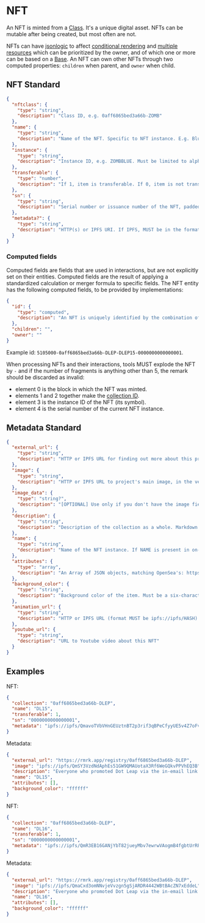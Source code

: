 # NFT

An NFT is minted from a [Class](nftclass.md). It's a unique digital asset. NFTs can be mutable after being created, but most often are not.

NFTs can have [jsonlogic](https://jsonlogic.com/) to affect [conditional rendering](#conditional-rendering) and [multiple resources](#resources) which can be prioritized by the owner, and of which one or more can be based on a [Base](base.md). An NFT can own other NFTs through two computed properties: `children` when parent, and `owner` when child.

## NFT Standard

```json
{
  "nftclass": {
    "type": "string",
    "description": "Class ID, e.g. 0aff6865bed3a66b-ZOMB"
  },
  "name": {
    "type": "string",
    "description": "Name of the NFT. Specific to NFT instance. E.g. Blue Zombie, Red Zombie."
  },
  "instance": {
    "type": "string",
    "description": "Instance ID, e.g. ZOMBBLUE. Must be limited to alphanumeric characters. Underscore is allowed as word separator. E.g. LOVE-POTION is NOT allowed. LOVE_POTION is allowed."
  },
  "transferable": {
    "type": "number",
    "description": "If 1, item is transferable. If 0, item is not transferable (i.e. reputation token). If anything else, item will be transferable from that BLOCK onward, e.g. 1400000 means item can be traded after block 1400000."
  },
  "sn": {
    "type": "string",
    "description": "Serial number or issuance number of the NFT, padded so that its total length is 16, e.g. 0000000000000123"
  },
  "metadata?": {
    "type": "string",
    "description": "HTTP(s) or IPFS URI. If IPFS, MUST be in the format of ipfs://ipfs/HASH"
  }
}
```

### Computed fields

Computed fields are fields that are used in interactions, but are not explicitly set on their
entities. Computed fields are the result of applying a standardized calculation or merger formula to
specific fields. The NFT entity has the following computed fields, to be provided by
implementations:

```json
{
  "id": {
    "type": "computed",
    "description": "An NFT is uniquely identified by the combination of its minting block number, collection ID, its instance ID, and its serial number, e.g. 5193445-0aff6865bed3a66b-ZOMB-ZOMBBLUE-0000000000000001."
  },
  "children": "",
  "owner": ""
}
```

Example id: `5105000-0aff6865bed3a66b-DLEP-DLEP15-0000000000000001`.

When processing NFTs and their interactions, tools MUST explode the NFT by `-` and if the number of
fragments is anything other than 5, the remark should be discarded as invalid:

- element 0 is the block in which the NFT was minted.
- elements 1 and 2 together make the [collection ID](collection.md).
- element 3 is the instance ID of the NFT (its symbol).
- element 4 is the serial number of the current NFT instance.

## Metadata Standard

```json
{
  "external_url": {
    "type": "string",
    "description": "HTTP or IPFS URL for finding out more about this project. If IPFS, MUST be in the format of ipfs://ipfs/HASH"
  },
  "image": {
    "type": "string",
    "description": "HTTP or IPFS URL to project's main image, in the vein of og:image. If IPFS, MUST be in the format of ipfs://ipfs/HASH"
  },
  "image_data": {
    "type": "string?",
    "description": "[OPTIONAL] Use only if you don't have the image field (they are mutually exclusive and image takes precedence). Raw base64 or SVG data for the image. If SVG, MUST start with <svg, if base64, MUST start with base64:"
  },
  "description": {
    "type": "string",
    "description": "Description of the collection as a whole. Markdown is supported."
  },
  "name": {
    "type": "string",
    "description": "Name of the NFT instance. If NAME is present in on-chain, it takes precedence over this one."
  },
  "attributes": {
    "type": "array",
    "description": "An Array of JSON objects, matching OpenSea's: https://docs.opensea.io/docs/metadata-standards#section-attributes"
  },
  "background_color": {
    "type": "string",
    "description": "Background color of the item. Must be a six-character hexadecimal without #."
  },
  "animation_url": {
    "type": "string",
    "description": "HTTP or IPFS URL (format MUST be ipfs://ipfs/HASH) for an animated image of the item. GLTF, GLB, WEBM, MP4, M4V, and OGG are supported, and when using IPFS type MUST be appended, separated by colon, e.g. ipfs://ipfs/SOMEHASH:webm."
  },
  "youtube_url": {
    "type": "string",
    "description": "URL to Youtube video about this NFT"
  }
}
```

## Examples

NFT:

```json
{
  "collection": "0aff6865bed3a66b-DLEP",
  "name": "DL15",
  "transferable": 1,
  "sn": "0000000000000001",
  "metadata": "ipfs://ipfs/QmavoTVbVHnGEUztnBT2p3rif3qBPeCfyyUE5v4Z7oFvs4"
}
```

Metadata:

```json
{
  "external_url": "https://rmrk.app/registry/0aff6865bed3a66b-DLEP",
  "image": "ipfs://ipfs/QmSY3VzdNdAphEs51GW9QMAUotaX3Rf6WeGQkvPPVhEQ3B",
  "description": "Everyone who promoted Dot Leap via the in-email link in edition 15",
  "name": "DL15",
  "attributes": [],
  "background_color": "ffffff"
}
```

NFT:

```json
{
  "collection": "0aff6865bed3a66b-DLEP",
  "name": "DL16",
  "transferable": 1,
  "sn": "0000000000000001",
  "metadata": "ipfs://ipfs/QmR3EB16GANjYbT82jueyMbv7ewrwVAogmB4fgbtUrRPLb"
}
```

Metadata:

```json
{
  "external_url": "https://rmrk.app/registry/0aff6865bed3a66b-DLEP",
  "image": "ipfs://ipfs/QmaCxd3omNNvjeVvzgn5gSjARDR4442WBtBAcZN7xEddeL",
  "description": "Everyone who promoted Dot Leap via the in-email link in edition 16",
  "name": "DL16",
  "attributes": [],
  "background_color": "ffffff"
}
```
